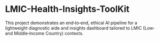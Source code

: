 # LMIC-Health-Insights-ToolKit
This project demonstrates an end‑to‑end, ethical AI pipeline for a lightweight diagnostic aide and insights dashboard tailored to LMIC (Low‑ and Middle‑Income Country) contexts.
